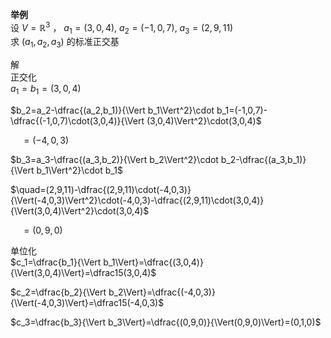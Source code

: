**举例**  
设 $V=\mathbb{R}^3$ ， $a_1=(3,0,4),\ a_2=(-1,0,7),\ a_3=(2,9,11)$  
求 $(a_1,a_2,a_3)$ 的标准正交基  
  
解  
正交化  
 $a_1=b_1=(3,0,4)$  
  
 $b_2=a_2-\dfrac{(a_2,b_1)}{\Vert b_1\Vert^2}\cdot b_1=(-1,0,7)-\dfrac{(-1,0,7)\cdot(3,0,4)}{\Vert (3,0,4)\Vert^2}\cdot(3,0,4)$  
  
 $\quad=(-4,0,3)$  
  
 $b_3=a_3-\dfrac{(a_3,b_2)}{\Vert b_2\Vert^2}\cdot b_2-\dfrac{(a_3,b_1)}{\Vert b_1\Vert^2}\cdot b_1$  
  
 $\quad=(2,9,11)-\dfrac{(2,9,11)\cdot(-4,0,3)}{\Vert(-4,0,3)\Vert^2}\cdot(-4,0,3)-\dfrac{(2,9,11)\cdot(3,0,4)}{\Vert(3,0,4)\Vert^2}\cdot(3,0,4)$  
  
 $\quad=(0,9,0)$  
  
单位化  
 $c_1=\dfrac{b_1}{\Vert b_1\Vert}=\dfrac{(3,0,4)}{\Vert(3,0,4)\Vert}=\dfrac15(3,0,4)$  
  
 $c_2=\dfrac{b_2}{\Vert b_2\Vert}=\dfrac{(-4,0,3)}{\Vert(-4,0,3)\Vert}=\dfrac15(-4,0,3)$  
  
 $c_3=\dfrac{b_3}{\Vert b_3\Vert}=\dfrac{(0,9,0)}{\Vert(0,9,0)\Vert}=(0,1,0)$  
